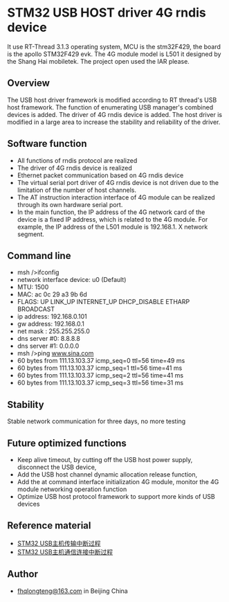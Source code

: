 # STM32 USB HOST driver 4G rndis device #

It use RT-Thread 3.1.3 operating system, MCU is the stm32F429, the board is the apollo STM32F429 evk. The 4G module model is L501 it designed by the Shang Hai mobiletek. The project open used the IAR please.

## Overview ##

The USB host driver framework is modified according to RT thread's USB host framework. The function of enumerating USB manager's combined devices is added. The driver of 4G rndis device is added. The host driver is modified in a large area to increase the stability and reliability of the driver.

## Software function ##

* All functions of rndis protocol are realized
* The driver of 4G rndis device is realized
* Ethernet packet communication based on 4G rndis device
* The virtual serial port driver of 4G rndis device is not driven due to the limitation of the number of host channels. 
* The AT instruction interaction interface of 4G module can be realized through its own hardware serial port.
* In the main function, the IP address of the 4G network card of the device is a fixed IP address, which is related to the 4G module. For example, the IP address of the L501 module is 192.168.1. X network segment.


## Command line ##
* msh />ifconfig
* network interface device: u0 (Default)
* MTU: 1500
* MAC: ac 0c 29 a3 9b 6d 
* FLAGS: UP LINK_UP INTERNET_UP DHCP_DISABLE ETHARP BROADCAST
* ip address: 192.168.0.101
* gw address: 192.168.0.1
* net mask  : 255.255.255.0
* dns server #0: 8.8.8.8
* dns server #1: 0.0.0.0
* msh />ping www.sina.com
* 60 bytes from 111.13.103.37 icmp_seq=0 ttl=56 time=49 ms
* 60 bytes from 111.13.103.37 icmp_seq=1 ttl=56 time=41 ms
* 60 bytes from 111.13.103.37 icmp_seq=2 ttl=56 time=41 ms
* 60 bytes from 111.13.103.37 icmp_seq=3 ttl=56 time=31 ms


## Stability ##
Stable network communication for three days, no more testing


## Future optimized functions ##
* Keep alive timeout, by cutting off the USB host power supply, disconnect the USB device, 
* Add the USB host channel dynamic allocation release function, 
* Add the at command interface initialization 4G module, monitor the 4G module networking operation function
* Optimize USB host protocol framework to support more kinds of USB devices

## Reference material
* [STM32 USB主机传输中断过程](https://blog.csdn.net/fhqlongteng/article/details/116898748?spm=1001.2014.3001.5501)
* [STM32 USB主机通信连接中断过程](https://blog.csdn.net/fhqlongteng/article/details/116897096?spm=1001.2014.3001.5501)

## Author
* fhqlongteng@163.com in Beijing China


